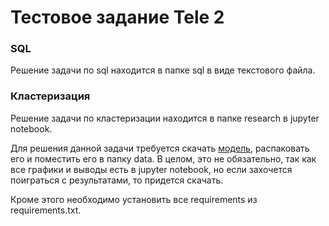 # Тестовое задание Tele 2

### SQL

Решение задачи по sql находится в папке sql в виде текстового файла.

### Кластеризация

Решение задачи по кластеризации находится в папке research в jupyter notebook. 

Для решения данной задачи требуется скачать [модель](https://drive.google.com/file/d/1-28-65GwFRwz1G_pjuNyaeI1XK31ycQc/view?usp=sharing), распаковать его и поместить его в папку data. В целом, это не обязательно, так как все графики и выводы есть в jupyter notebook, но если захочется поиграться с результатами, то придется скачать.

Кроме этого необходимо установить все requirements из requirements.txt.



